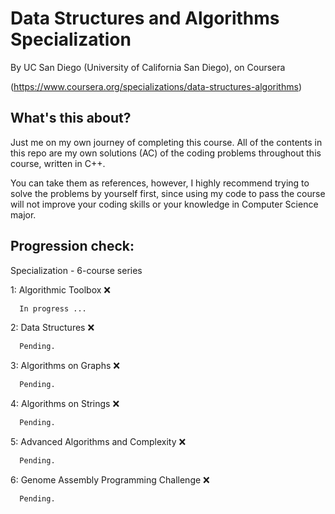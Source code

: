 
# Data Structures and Algorithms Specialization

By UC San Diego (University of California San Diego), on Coursera 

(https://www.coursera.org/specializations/data-structures-algorithms)


## What's this about?

Just me on my own journey of completing this course. All of the contents in this repo are my own solutions (AC) of the coding problems throughout this course, written in C++. 

You can take them as references, however, I highly recommend trying to solve the problems by yourself first, since using my code to pass the course will not improve your coding skills or your knowledge in Computer Science major.


## Progression check:
Specialization - 6-course series

1: Algorithmic Toolbox ❌
```bash
  In progress ...
```
2: Data Structures ❌
```bash
  Pending.
```
3: Algorithms on Graphs ❌
```bash
  Pending.
```
4: Algorithms on Strings ❌
```bash
  Pending.
```
5: Advanced Algorithms and Complexity ❌
```bash
  Pending.
```
6: Genome Assembly Programming Challenge ❌
```bash
  Pending.
```
